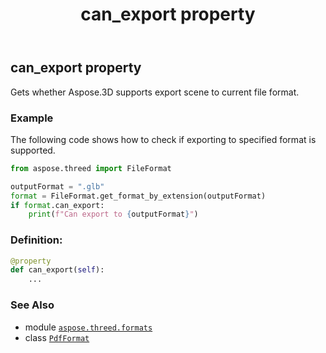 ﻿---
title: can_export property
second_title: Aspose.3D for Python via .NET API References
description: 
type: docs
weight: 600
url: /python-net/aspose.threed.formats/pdfformat/can_export/
is_root: false
---

## can_export property


Gets whether Aspose.3D supports export scene to current file format.

### Example 


The following code shows how to check if exporting to specified format is supported.

```python
from aspose.threed import FileFormat

outputFormat = ".glb"
format = FileFormat.get_format_by_extension(outputFormat)
if format.can_export:
    print(f"Can export to {outputFormat}")

```
### Definition:
```python
@property
def can_export(self):
    ...
```

### See Also
* module [`aspose.threed.formats`](../../)
* class [`PdfFormat`](/3d/python-net/aspose.threed.formats/pdfformat)
